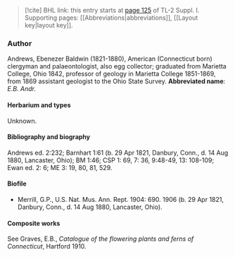 > [!cite] BHL link: this entry starts at [page 125](https://www.biodiversitylibrary.org/page/33264852) of TL-2 Suppl. I.
> Supporting pages: [[Abbreviations|abbreviations]], [[Layout key|layout key]].

### Author

Andrews, Ebenezer Baldwin (1821-1880), American (Connecticut born) clergyman and palaeontologist, also egg collector; graduated from Marietta College, Ohio 1842, professor of geology in Marietta College 1851-1869, from 1869 assistant geologist to the Ohio State Survey. 
**Abbreviated name**: *E.B. Andr.*

#### Herbarium and types

Unknown.

#### Bibliography and biography

Andrews ed. 2:232; Barnhart 1:61 (b. 29 Apr 1821, Danbury, Conn., d. 14 Aug 1880, Lancaster, Ohio); BM 1:46; CSP 1: 69, 7: 36, 9:48-49, 13: 108-109; Ewan ed. 2: 6; ME 3: 19, 80, 81, 529.

#### Biofile

- Merrill, G.P., U.S. Nat. Mus. Ann. Rept. 1904: 690. 1906 (b. 29 Apr 1821, Danbury, Conn., d. 14 Aug 1880, Lancaster, Ohio).

#### Composite works

See Graves, E.B., *Catalogue of the flowering plants and ferns of* *Connecticut*, Hartford 1910.

